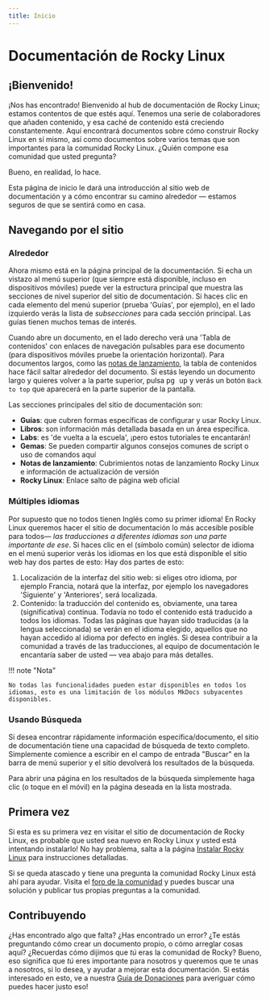 ```yaml
---
title: Inicio
---
```


# Documentación de Rocky Linux

## ¡Bienvenido!

¡Nos has encontrado! Bienvenido al hub de documentación de Rocky Linux; estamos contentos de que estés aquí. Tenemos una serie de colaboradores que añaden contenido, y esa caché de contenido está creciendo constantemente. Aquí encontrará documentos sobre cómo construir Rocky Linux en sí mismo, así como documentos sobre varios temas que son importantes para la comunidad Rocky Linux. ¿Quién compone esa comunidad que usted pregunta?

Bueno, en realidad, lo hace.

Esta página de inicio le dará una introducción al sitio web de documentación y a cómo encontrar su camino alrededor — estamos seguros de que se sentirá como en casa.

## Navegando por el sitio

### Alrededor

Ahora mismo está en la página principal de la documentación. Si echa un vistazo al menú superior (que siempre está disponible, incluso en dispositivos móviles) puede ver la estructura principal que muestra las secciones de nivel superior del sitio de documentación. Si haces clic en cada elemento del menú superior (prueba 'Guías', por ejemplo), en el lado izquierdo verás la lista de *subsecciones* para cada sección principal. Las guías tienen muchos temas de interés.

Cuando abre un documento, en el lado derecho verá una 'Tabla de contenidos' con enlaces de navegación pulsables para ese documento (para dispositivos móviles pruebe la orientación horizontal). Para documentos largos, como las [notas de lanzamiento](release_notes/8_8.md), la tabla de contenidos hace fácil saltar alrededor del documento. Si estás leyendo un documento largo y quieres volver a la parte superior, pulsa <kbd>pg up</kbd> y verás un botón `Back to top` que aparecerá en la parte superior de la pantalla.

Las secciones principales del sitio de documentación son:

* **Guías**: que cubren formas específicas de configurar y usar Rocky Linux.
* **Libros**: son información más detallada basada en un área específica.
* **Labs**: es 'de vuelta a la escuela', ¡pero estos tutoriales te encantarán!
* **Gemas**: Se pueden compartir algunos consejos comunes de script o uso de comandos aquí
* **Notas de lanzamiento**: Cubrimientos notas de lanzamiento Rocky Linux e información de actualización de versión
* **Rocky Linux**: Enlace salto de página web oficial

### Múltiples idiomas

Por supuesto que no todos tienen Inglés como su primer idioma! En Rocky Linux queremos hacer el sitio de documentación lo más accesible posible para todos—  *las traducciones a diferentes idiomas son una parte importante de ese*. Si haces clic en el (símbolo común) selector de idioma en el menú superior verás los idiomas en los que está disponible el sitio web hay dos partes de esto: Hay dos partes de esto:

1. Localización de la interfaz del sitio web: si eliges otro idioma, por ejemplo Francia, notará que la interfaz, por ejemplo los navegadores 'Siguiente' y 'Anteriores', será localizada.
1. Contenido: la traducción del contenido es, obviamente, una tarea (significativa) continua. Todavía no todo el contenido está traducido a todos los idiomas. Todas las páginas que hayan sido traducidas (a la lengua seleccionada) se verán en el idioma elegido, aquellos que no hayan accedido al idioma por defecto en inglés. Si desea contribuir a la comunidad a través de las traducciones, al equipo de documentación le encantaría saber de usted — vea abajo para más detalles.

!!! note "Nota"

    No todas las funcionalidades pueden estar disponibles en todos los idiomas, esto es una limitación de los módulos MkDocs subyacentes disponibles.

### Usando Búsqueda

Si desea encontrar rápidamente información específica/documento, el sitio de documentación tiene una capacidad de búsqueda de texto completo. Simplemente comience a escribir en el campo de entrada "Buscar" en la barra de menú superior y el sitio devolverá los resultados de la búsqueda.

Para abrir una página en los resultados de la búsqueda simplemente haga clic (o toque en el móvil) en la página deseada en la lista mostrada.

## Primera vez

Si esta es su primera vez en visitar el sitio de documentación de Rocky Linux, es probable que usted sea nuevo en Rocky Linux y usted está intentando instalarlo! No hay problema, salta a la página [Instalar Rocky Linux](guides/installation.md) para instrucciones detalladas.

Si se queda atascado y tiene una pregunta la comunidad Rocky Linux está ahí para ayudar. Visita el [foro de la comunidad](https://forums.rockylinux.org) y puedes buscar una solución y publicar tus propias preguntas a la comunidad.

## Contribuyendo

¿Has encontrado algo que falta? ¿Has encontrado un error? ¿Te estás preguntando cómo crear un documento propio, o cómo arreglar cosas aquí? ¿Recuerdas cómo dijimos que *tú* eras la comunidad de Rocky? Bueno, eso significa que *tú* eres importante para nosotros y queremos que te unas a nosotros, si lo desea, y ayudar a mejorar esta documentación. Si estás interesado en esto, ve a nuestra [Guía de Donaciones](https://github.com/rocky-linux/documentation/blob/main/README.md) para averiguar cómo puedes hacer justo eso!
